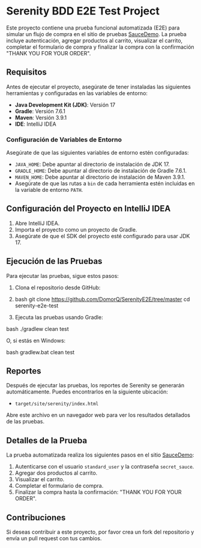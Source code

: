 # Serenity BDD E2E Test Project

Este proyecto contiene una prueba funcional automatizada (E2E) para simular un flujo de compra en el sitio de pruebas [SauceDemo](https://www.saucedemo.com/). 
La prueba incluye autenticación, agregar productos al carrito, visualizar el carrito, completar el formulario de compra y finalizar la compra con la confirmación "THANK YOU FOR YOUR ORDER".

## Requisitos

Antes de ejecutar el proyecto, asegúrate de tener instaladas las siguientes herramientas y configuradas en las variables de entorno:

- **Java Development Kit (JDK)**: Versión 17
- **Gradle**: Versión 7.6.1
- **Maven**: Versión 3.9.1
- **IDE**: IntelliJ IDEA

### Configuración de Variables de Entorno

Asegúrate de que las siguientes variables de entorno estén configuradas:

- `JAVA_HOME`: Debe apuntar al directorio de instalación de JDK 17.
- `GRADLE_HOME`: Debe apuntar al directorio de instalación de Gradle 7.6.1.
- `MAVEN_HOME`: Debe apuntar al directorio de instalación de Maven 3.9.1.
- Asegúrate de que las rutas a `bin` de cada herramienta estén incluidas en la variable de entorno `PATH`.

## Configuración del Proyecto en IntelliJ IDEA

1. Abre IntelliJ IDEA.
2. Importa el proyecto como un proyecto de Gradle.
3. Asegúrate de que el SDK del proyecto esté configurado para usar JDK 17.

## Ejecución de las Pruebas

Para ejecutar las pruebas, sigue estos pasos:

1. Clona el repositorio desde GitHub:
2. bash
git clone https://github.com/DomorQ/SerenityE2E/tree/master
cd serenity-e2e-test


2. Ejecuta las pruebas usando Gradle:

bash
./gradlew clean test

   O, si estás en Windows:

bash
gradlew.bat clean test


## Reportes

Después de ejecutar las pruebas, los reportes de Serenity se generarán automáticamente. Puedes encontrarlos en la siguiente ubicación:

- `target/site/serenity/index.html`

Abre este archivo en un navegador web para ver los resultados detallados de las pruebas.

## Detalles de la Prueba

La prueba automatizada realiza los siguientes pasos en el sitio [SauceDemo](https://www.saucedemo.com/):

1. Autenticarse con el usuario `standard_user` y la contraseña `secret_sauce`.
2. Agregar dos productos al carrito.
3. Visualizar el carrito.
4. Completar el formulario de compra.
5. Finalizar la compra hasta la confirmación: "THANK YOU FOR YOUR ORDER".

## Contribuciones

Si deseas contribuir a este proyecto, por favor crea un fork del repositorio y envía un pull request con tus cambios.

